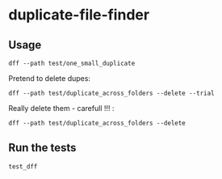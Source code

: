 # duplicate-file-finder

## Usage

```
dff --path test/one_small_duplicate
```

Pretend to delete dupes:
```
dff --path test/duplicate_across_folders --delete --trial
```

Really delete them - carefull !!! :
```
dff --path test/duplicate_across_folders --delete
```

## Run the tests

```
test_dff
```
